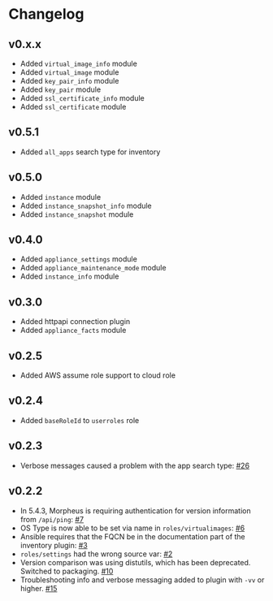 # Changelog

## v0.x.x
- Added `virtual_image_info` module
- Added `virtual_image` module
- Added `key_pair_info` module
- Added `key_pair` module
- Added `ssl_certificate_info` module
- Added `ssl_certificate` module

## v0.5.1
- Added `all_apps` search type for inventory

## v0.5.0
- Added `instance` module
- Added `instance_snapshot_info` module
- Added `instance_snapshot` module

## v0.4.0
- Added `appliance_settings` module
- Added `appliance_maintenance_mode` module
- Added `instance_info` module

## v0.3.0
- Added httpapi connection plugin
- Added `appliance_facts` module

## v0.2.5
- Added AWS assume role support to cloud role

## v0.2.4
- Added `baseRoleId` to `userroles` role

## v0.2.3
- Verbose messages caused a problem with the app search type: [#26](https://github.com/gomorpheus/ansible-collection-morpheus-core/issues/26)

## v0.2.2

- In 5.4.3, Morpheus is requiring authentication for version information from `/api/ping`: [#7](https://github.com/gomorpheus/ansible-collection-morpheus-core/issues/7)
- OS Type is now able to be set via name in `roles/virtualimages`: [#6](https://github.com/gomorpheus/ansible-collection-morpheus-core/issues/6)
- Ansible requires that the FQCN be in the documentation part of the inventory plugin: [#3](https://github.com/gomorpheus/ansible-collection-morpheus-core/issues/3)
- `roles/settings` had the wrong source var: [#2](https://github.com/gomorpheus/ansible-collection-morpheus-core/issues/2)
- Version comparison was using distutils, which has been deprecated.  Switched to packaging. [#10](https://github.com/gomorpheus/ansible-collection-morpheus-core/issues/10)
- Troubleshooting info and verbose messaging added to plugin with `-vv` or higher. [#15](https://github.com/gomorpheus/ansible-collection-morpheus-core/issues/15)
